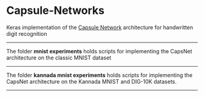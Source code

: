 # Capsule-Networks

Keras implementation of the [Capsule Network](https://arxiv.org/pdf/1710.09829.pdf) architecture for handwritten digit recognition

-------------------------------------------------------------------------------------------------------------------------------------------------------------------------------

The folder <b>mnist experiments</b> holds scripts for implementing the CapsNet architecture on the classic MNIST dataset<br>

-------------------------------------------------------------------------------------------------------------------------------------------------------------------------------

The folder <b>kannada mnist experiments</b> holds scripts for implementing the CapsNet architecture on the Kannada MNIST and DIG-10K datasets.

-------------------------------------------------------------------------------------------------------------------------------------------------------------------------------
